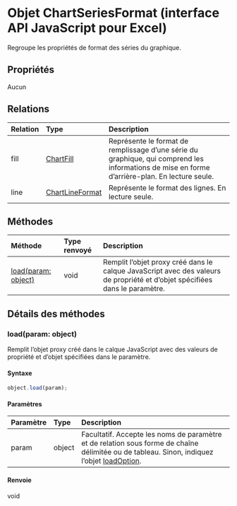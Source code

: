 # Objet ChartSeriesFormat (interface API JavaScript pour Excel)

Regroupe les propriétés de format des séries du graphique.

## Propriétés

Aucun

## Relations
| Relation | Type   |Description|
|:---------------|:--------|:----------|
|fill|[ChartFill](chartfill.md)|Représente le format de remplissage d’une série du graphique, qui comprend les informations de mise en forme d’arrière-plan. En lecture seule.|
|line|[ChartLineFormat](chartlineformat.md)|Représente le format des lignes. En lecture seule.|

## Méthodes

| Méthode           | Type renvoyé    |Description|
|:---------------|:--------|:----------|
|[load(param: object)](#loadparam-object)|void|Remplit l’objet proxy créé dans le calque JavaScript avec des valeurs de propriété et d’objet spécifiées dans le paramètre.|

## Détails des méthodes


### load(param: object)
Remplit l’objet proxy créé dans le calque JavaScript avec des valeurs de propriété et d’objet spécifiées dans le paramètre.

#### Syntaxe
```js
object.load(param);
```

#### Paramètres
| Paramètre    | Type   |Description|
|:---------------|:--------|:----------|
|param|object|Facultatif. Accepte les noms de paramètre et de relation sous forme de chaîne délimitée ou de tableau. Sinon, indiquez l’objet [loadOption](loadoption.md).|

#### Renvoie
void
